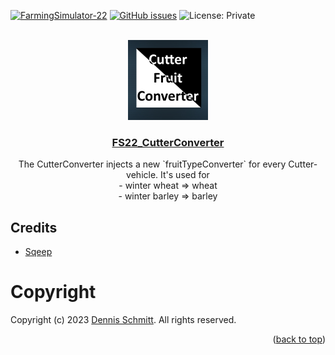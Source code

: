 <a name="readme-top"></a>

[![FarmingSimulator-22](https://img.shields.io/badge/FarmingSimulator-22-blue?style=flat-square)](https://www.farming-simulator.com/)
[![GitHub issues](https://img.shields.io/github/issues/Peppie84/FS22_CutterConverter?style=flat-square)](https://github.com/Peppie84/FS22_CutterConverter/issues)
![License: Private](https://img.shields.io/badge/PRIVATE-black?style=flat-square)

<br />
<div align="center">

<img src="documents/icon_CutterConverter.jpg" style="width: 128px;">

<h3 align="center"><u>FS22_CutterConverter</u></h3>

<p align="center">
    The CutterConverter injects a new `fruitTypeConverter` for every Cutter-vehicle. It's used for<br />
    - winter wheat => wheat<br />
    - winter barley => barley<br />
</p>

</div>

## Credits
* [Sqeep](https://github.com/Sqeep91)

# Copyright
Copyright (c) 2023 [Dennis Schmitt](https://github.com/peppie23).
All rights reserved.

<p align="right">(<a href="#readme-top">back to top</a>)</p>